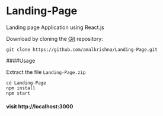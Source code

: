 # Landing-Page
Landing page Application using React.js



  Download by cloning the [Git](https://github.com/amalkrishna/Landing-Page) repository:

    git clone https://github.com/amalkrishna/Landing-Page.git

####Usage

Extract the file `Landing-Page.zip`

```
cd Landing-Page
npm install
npm start
```

#### visit http://localhost:3000
